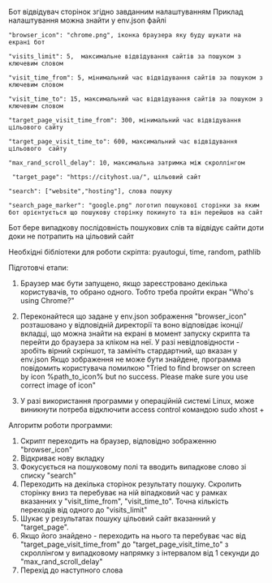 Бот відвідувач сторінок згідно завданним налаштуванням
Приклад налаштування можна знайти у env.json файлі


    "browser_icon": "chrome.png", іконка браузера яку буду шукати на екрані бот

    "visits_limit": 5,  максимальне відвідування сайтів за пошуком з ключевим словом 

    "visit_time_from": 5, мінимальний час відвідування сайтів за пошуком з ключевим словом

    "visit_time_to": 15, максимальний час відвідування сайтів за пошуком з ключевим словом

    "target_page_visit_time_from": 300, мінимальний час відвідування цільового сайту

    "target_page_visit_time_to": 600, максимальний час відвідування цільового  сайту

    "max_rand_scroll_delay": 10, максимальна затримка між скроллінгом

     "target_page": "https://cityhost.ua/", цільовий сайт

    "search": ["website","hosting"], слова пошуку

    "search_page_marker": "google.png" логотип пошукової сторінки за яким бот орієнтується що пошукову сторінку покинуто та він перейшов на сайт

Бот бере випадкову послідовність пошукових слів та відвідує сайти доти доки не потрапить на цільовий сайт

Необхідні бібліотеки для роботи скріпта: pyautogui, time, random, pathlib


Підготовчі етапи:
1. Браузер має бути запущено, якщо зареєстровано декілька користувачів, то обрано одного. Тобто треба пройти екран "Who's using Chrome?"
2. Переконайтеся що задане у env.json зображення "browser_icon" розташовано у відповідній директорії та воно відповідає іконці/вкладці, що можна знайти на екрані в момент запуску скрипта та перейти до браузера за кліком на неї. 
У разі невідповідности - зробіть вірний скріншот, та замініть стардартний, що вказан у env.json
Якщо зображення не може бути знайдене, программа повідомить користувача помилкою "Tried to find browser on screen by icon %path_to_icon% but no success. Please make sure you use correct image of icon"

3. У разі використання программи у операційній системі Linux, може виникнути потреба відключити access control командою sudo xhost +

Алгоритм роботи программи:
1. Скрипт переходить на браузер, відповідно зображенню "browser_icon"
2. Відкриває нову вкладку
3. Фокусується на пошуковому полі та вводить випадкове слово зі списку "search"
4. Переходить на декілька сторінок результату пошуку. Скролить сторінку вниз та перебуває на ній віпадковий час у рамках вказанних у "visit_time_from", "visit_time_to".
Точна кількість переходів від одного до "visits_limit"
5. Шукає у результатах пошуку цільовий сайт вказанний у "target_page".
6. Якщо його знайдено - переходить на нього та перебуває час від "target_page_visit_time_from" до "target_page_visit_time_to" з скроллінгом у випадковому напрямку з інтервалом від 1 секунди до "max_rand_scroll_delay"
7. Перехід до наступного слова
